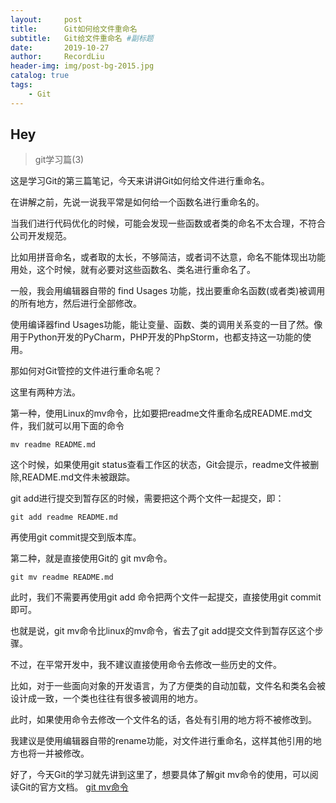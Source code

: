 ```yaml
---
layout:     post   				    
title:      Git如何给文件重命名 				
subtitle:   Git给文件重命名 #副标题
date:       2019-10-27 				
author:     RecordLiu 						
header-img: img/post-bg-2015.jpg 	
catalog: true 						
tags:								
    - Git
---
```


## Hey
>git学习篇(3)

这是学习Git的第三篇笔记，今天来讲讲Git如何给文件进行重命名。

在讲解之前，先说一说我平常是如何给一个函数名进行重命名的。

当我们进行代码优化的时候，可能会发现一些函数或者类的命名不太合理，不符合公司开发规范。

比如用拼音命名，或者取的太长，不够简洁，或者词不达意，命名不能体现出功能用处，这个时候，就有必要对这些函数名、类名进行重命名了。

一般，我会用编辑器自带的 find Usages 功能，找出要重命名函数(或者类)被调用的所有地方，然后进行全部修改。

使用编译器find Usages功能，能让变量、函数、类的调用关系变的一目了然。像用于Python开发的PyCharm，PHP开发的PhpStorm，也都支持这一功能的使用。

那如何对Git管控的文件进行重命名呢？

这里有两种方法。

第一种，使用Linux的mv命令，比如要把readme文件重命名成README.md文件，我们就可以用下面的命令
```
mv readme README.md
```
这个时候，如果使用git status查看工作区的状态，Git会提示，readme文件被删除,README.md文件未被跟踪。

git add进行提交到暂存区的时候，需要把这个两个文件一起提交，即：
```,
git add readme README.md
```
再使用git commit提交到版本库。

第二种，就是直接使用Git的 git mv命令。
```
git mv readme README.md
```
此时，我们不需要再使用git add 命令把两个文件一起提交，直接使用git commit即可。

也就是说，git mv命令比linux的mv命令，省去了git add提交文件到暂存区这个步骤。

不过，在平常开发中，我不建议直接使用命令去修改一些历史的文件。

比如，对于一些面向对象的开发语言，为了方便类的自动加载，文件名和类名会被设计成一致，一个类也往往有很多被调用的地方。

此时，如果使用命令去修改一个文件名的话，各处有引用的地方将不被修改到。

我建议是使用编辑器自带的rename功能，对文件进行重命名，这样其他引用的地方也将一并被修改。

好了，今天Git的学习就先讲到这里了，想要具体了解git mv命令的使用，可以阅读Git的官方文档。 [git mv命令](https://git-scm.com/docs/git-mv/en)
